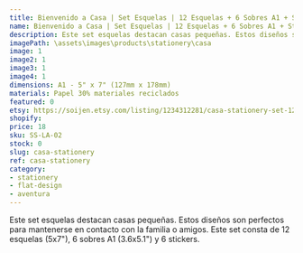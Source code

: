```yaml
---
title: Bienvenido a Casa | Set Esquelas | 12 Esquelas + 6 Sobres A1 + Stickers
name: Bienvenido a Casa | Set Esquelas | 12 Esquelas + 6 Sobres A1 + Stickers
description: Este set esquelas destacan casas pequeñas. Estos diseños son perfectos para mantenerse en contacto con la familia o amigos. Este set consta de 12 esquelas (5x7"), 6 sobres A1 (3.6x5.1") y 6 stickers.
imagePath: \assets\images\products\stationery\casa
image: 1
image2: 1
image3: 1
image4: 1
dimensions: A1 - 5" x 7" (127mm x 178mm)
materials: Papel 30% materiales reciclados
featured: 0
etsy: https://soijen.etsy.com/listing/1234312281/casa-stationery-set-12-sheets-paper-6?utm_source=Copy&utm_medium=ListingManager&utm_campaign=Share&utm_term=so.lmsm&share_time=1695259432541
shopify: 
price: 18
sku: SS-LA-02
stock: 0
slug: casa-stationery
ref: casa-stationery
category:
- stationery
- flat-design
- aventura
---
```

Este set esquelas destacan casas pequeñas. Estos diseños son perfectos para mantenerse en contacto con la familia o amigos. Este set consta de 12 esquelas (5x7"), 6 sobres A1 (3.6x5.1") y 6 stickers.
